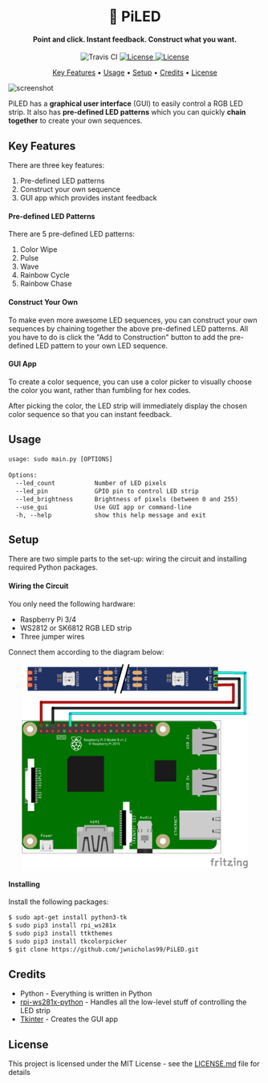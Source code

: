 <h1 align="center">
  <br>
  🌈 PiLED
  <br>
</h1>

<h4 align="center">Point and click. Instant feedback. Construct what you want.</h4>

<p align="center">
  <img src="https://travis-ci.com/jwnicholas99/PiLED.svg?branch=master"
         alt="Travis CI">
  <a href="https://opensource.org/licenses/MIT">
    <img src="https://img.shields.io/badge/License-MIT-green.svg"
         alt="License">
  </a>
  <a href="https://github.com/jwnicholas99/rpi-rgb-led/releases/">
    <img src="https://img.shields.io/github/v/release/jwnicholas99/rpi-rgb-led"
         alt="License">
  </a>
</p>

<p align="center">
  <a href="#key-features">Key Features</a> •
  <a href="#usage">Usage</a> •
  <a href="#setup">Setup</a> •
  <a href="#credits">Credits</a> •
  <a href="#license">License</a>
</p>

![screenshot](https://raw.githubusercontent.com/jwnicholas99/rpi-rgb-led/master/media/app_top.gif)

PiLED has a <b>graphical user interface</b> (GUI) to easily control a RGB LED strip. It also has <b>pre-defined LED patterns</b> which you can quickly <b>chain together</b> to create your own sequences.

## Key Features
There are three key features: 
1. Pre-defined LED patterns
2. Construct your own sequence
3. GUI app which provides instant feedback

#### Pre-defined LED Patterns
There are 5 pre-defined LED patterns:
1. Color Wipe
2. Pulse
3. Wave
4. Rainbow Cycle
5. Rainbow Chase

#### Construct Your Own
To make even more awesome LED sequences, you can construct your own sequences by chaining together the above pre-defined LED patterns. All you have to do is click the "Add to Construction" button to add the pre-defined LED pattern to your own LED sequence. 

#### GUI App
To create a color sequence, you can use a color picker to visually choose the color you want, rather than fumbling for hex codes.

After picking the color, the LED strip will immediately display the chosen color sequence so that you can instant feedback.

## Usage
```
usage: sudo main.py [OPTIONS]

Options:
  --led_count           Number of LED pixels
  --led_pin             GPIO pin to control LED strip
  --led_brightness      Brightness of pixels (between 0 and 255)
  --use_gui             Use GUI app or command-line
  -h, --help            show this help message and exit
```


## Setup

There are two simple parts to the set-up: wiring the circuit and installing required Python packages.

#### Wiring the Circuit

You only need the following hardware:
* Raspberry Pi 3/4
* WS2812 or SK6812 RGB LED strip
* Three jumper wires

Connect them according to the diagram below:

<p align="center">
<img src="media/circuit.png" width="450"/>
</p>

#### Installing

Install the following packages:

```
$ sudo apt-get install python3-tk
$ sudo pip3 install rpi_ws281x
$ sudo pip3 install ttkthemes
$ sudo pip3 install tkcolorpicker
$ git clone https://github.com/jwnicholas99/PiLED.git
```

## Credits

* Python - Everything is written in Python
* [rpi-ws281x-python](https://github.com/rpi-ws281x/rpi-ws281x-python/blob/master/library/rpi_ws281x/rpi_ws281x.py) - Handles all the low-level stuff of controlling the LED strip
* [Tkinter](https://docs.python.org/3/library/tkinter.html) - Creates the GUI app

## License

This project is licensed under the MIT License - see the [LICENSE.md](LICENSE.md) file for details


